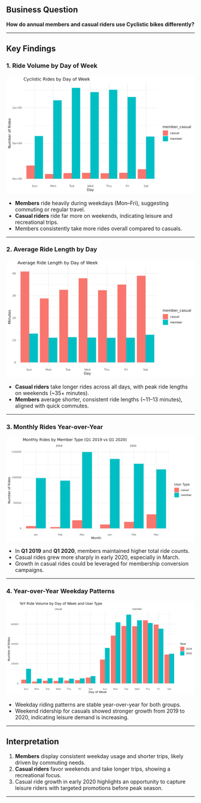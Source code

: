 ## Business Question
**How do annual members and casual riders use Cyclistic bikes differently?**

---

## Key Findings

### 1. Ride Volume by Day of Week
![Average Ride by Day](rides_by_day.png)

- **Members** ride heavily during weekdays (Mon–Fri), suggesting commuting or regular travel.
- **Casual riders** ride far more on weekends, indicating leisure and recreational trips.
- Members consistently take more rides overall compared to casuals.

---

### 2. Average Ride Length by Day
![Rides by Day](avg_ride_by_day.png)

- **Casual riders** take longer rides across all days, with peak ride lengths on weekends (~35+ minutes).
- **Members** average shorter, consistent ride lengths (~11–13 minutes), aligned with quick commutes.

---

### 3. Monthly Rides Year-over-Year
![Monthly Rides by Year](monthly_rides_by_year.png)

- In **Q1 2019** and **Q1 2020**, members maintained higher total ride counts.
- Casual rides grew more sharply in early 2020, especially in March.
- Growth in casual rides could be leveraged for membership conversion campaigns.

---

### 4. Year-over-Year Weekday Patterns
![YoY Weekday Bar by User Type](yoy_weekday_bar_by_user_type.png)

- Weekday riding patterns are stable year-over-year for both groups.
- Weekend ridership for casuals showed stronger growth from 2019 to 2020, indicating leisure demand is increasing.

---

## Interpretation

1. **Members** display consistent weekday usage and shorter trips, likely driven by commuting needs.  
2. **Casual riders** favor weekends and take longer trips, showing a recreational focus.  
3. Casual ride growth in early 2020 highlights an opportunity to capture leisure riders with targeted promotions before peak season.

---
